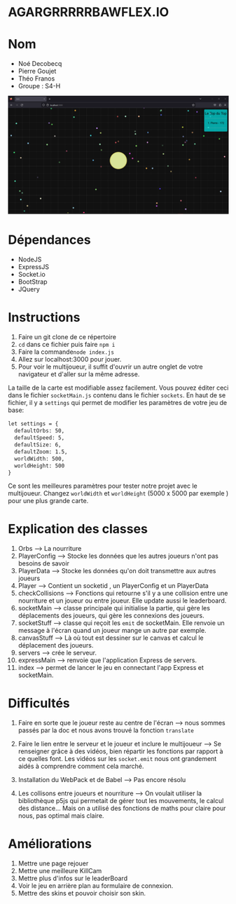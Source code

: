 # AGARGRRRRRBAWFLEX.IO
# Nom 
* Noé Decobecq 
* Pierre Goujet
* Théo Franos 
* Groupe : S4-H

![GamePicture](./public/images/gameplay.png)



# Dépendances
* NodeJS
* ExpressJS
* Socket.io
* BootStrap
* JQuery

# Instructions
1. Faire un git clone de ce répertoire
2. ```cd``` dans ce fichier puis faire ```npm i```
3. Faire la commande```node index.js```
4. Allez sur localhost:3000 pour jouer.
5. Pour voir le multijoueur, il suffit d'ouvrir un autre onglet de votre navigateur et d'aller sur la même adresse. 



La taille de la carte est modifiable assez facilement. Vous pouvez éditer ceci dans le fichier ```socketMain.js``` contenu dans le fichier  ```sockets```. En haut de se fichier, il y a ```settings``` qui permet de modifier les paramètres de votre jeu de base:

``` 
let settings = {
  defaultOrbs: 50,
  defaultSpeed: 5,
  defaultSize: 6,
  defaultZoom: 1.5,
  worldWidth: 500,
  worldHeight: 500
}
```
Ce sont les meilleures paramètres pour tester notre projet avec le multijoueur.
Changez ```worldWidth``` et ```worldHeight``` (5000 x 5000 par exemple ) pour une plus grande carte.

# Explication des classes

1. Orbs --> La nourriture
2. PlayerConfig --> Stocke les données que les autres joueurs n'ont pas besoins de savoir
3. PlayerData --> Stocke les données qu'on doit transmettre aux autres joueurs
4. Player --> Contient un socketid , un PlayerConfig et un PlayerData
5. checkCollisions --> Fonctions qui retourne s'il y a une collision entre une nourriture et un joueur ou entre joueur. Elle update aussi le leaderboard.
6. socketMain --> classe principale qui initialise la partie, qui gère les déplacements des joueurs, qui gère les connexions des joueurs.
7. socketStuff --> classe qui reçoit les ```emit``` de socketMain. Elle renvoie un message à l'écran quand un joueur mange un autre par exemple.
8. canvasStuff --> Là où tout est dessiner sur le canvas et calcul le déplacement des joueurs.
9. servers --> crée le serveur.
10. expressMain --> renvoie que l'application Express de servers.
11. index --> permet de lancer le jeu en connectant l'app Express et socketMain.

# Difficultés

1. Faire en sorte que le joueur reste au centre de l'écran --> nous sommes passés par la doc et nous avons trouvé la fonction ``` translate ```

2. Faire le lien entre le serveur et le joueur et inclure le multijoueur --> Se renseigner grâce à des vidéos, bien répartir les fonctions par rapport à ce quelles font. Les vidéos sur les ```socket.emit``` nous ont grandement aidés à comprendre comment cela marché.

3. Installation du WebPack et de Babel --> Pas encore résolu

4. Les collisons entre joueurs et nourriture --> On voulait utiliser la bibliothèque p5js qui permetait de gérer tout les mouvements, le calcul des distance... Mais on a utilisé des fonctions de maths pour claire pour nous, pas optimal mais claire.

# Améliorations

1. Mettre une page rejouer
2. Mettre une meilleure KillCam
3. Mettre plus d'infos sur le leaderBoard
4. Voir le jeu en arrière plan au formulaire de connexion.
5. Mettre des skins et pouvoir choisir son skin.